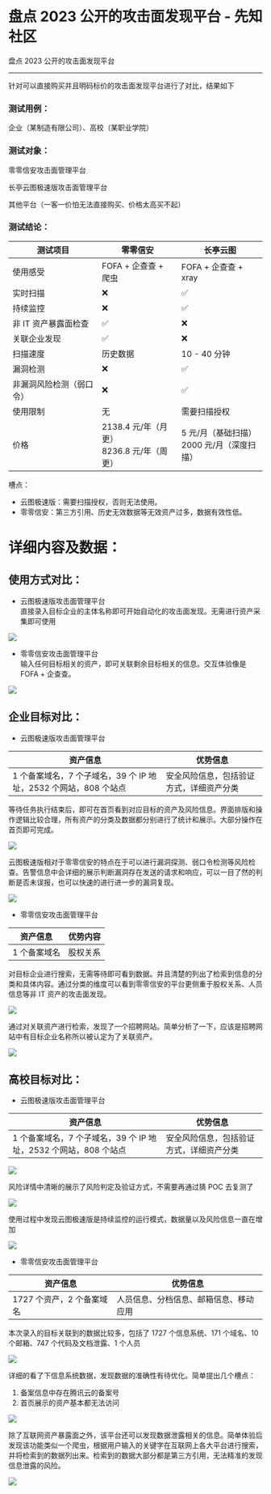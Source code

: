 

# 盘点 2023 公开的攻击面发现平台 - 先知社区

盘点 2023 公开的攻击面发现平台

- - -

针对可以直接购买并且明码标价的攻击面发现平台进行了对比，结果如下

### 测试用例：

企业（某制造有限公司）、高校（某职业学院）

### 测试对象：

零零信安攻击面管理平台

长亭云图极速版攻击面管理平台

其他平台（一客一价怕无法直接购买、价格太高买不起）

### 测试结论：

| 测试项目 | 零零信安 | 长亭云图 |
| --- | --- | --- |
| 使用感受 | FOFA + 企查查 + 爬虫 | FOFA + 企查查 + xray |
| 实时扫描 | ❌   | ✅   |
| 持续监控 | ❌   | ✅   |
| 非 IT 资产暴露面检查 | ✅   | ❌   |
| 关联企业发现 | ✅   | ❌   |
| 扫描速度 | 历史数据 | 10 - 40 分钟 |
| 漏洞检测 | ❌   | ✅   |
| 非漏洞风险检测（弱口令） | ❌   | ✅   |
| 使用限制 | 无   | 需要扫描授权 |
| 价格  | 2138.4 元/年（月更）  <br>8236.8 元/年（周更） | 5 元/月（基础扫描）  <br>2000 元/月（深度扫描） |

槽点：

-   云图极速版：需要扫描授权，否则无法使用。
-   零零信安：第三方引用、历史无效数据等无效资产过多，数据有效性低。

# 详细内容及数据：

## 使用方式对比：

-   云图极速版攻击面管理平台  
    直接录入目标企业的主体名称即可开始自动化的攻击面发现。无需进行资产采集即可使用

[![](assets/1703831489-acace55dcbb0cc3ac62520c2636c3a75.png)](https://xzfile.aliyuncs.com/media/upload/picture/20231227174945-445c263e-a49d-1.png)

-   零零信安攻击面管理平台  
    输入任何目标相关的资产，即可关联剩余目标相关的信息。交互体验像是 FOFA + 企查查。

[![](assets/1703831489-1a1ab9e9c02d15882c5cdd9d016a59a7.png)](https://xzfile.aliyuncs.com/media/upload/picture/20231227174946-44a1803a-a49d-1.png)

## 企业目标对比：

-   云图极速版攻击面管理平台

| 资产信息 | 优势信息 |
| --- | --- |
| 1 个备案域名，7 个子域名，39 个 IP 地址，2532 个网站，808 个站点 | 安全风险信息，包括验证方式，详细资产分类 |

等待任务执行结束后，即可在首页看到对应目标的资产及风险信息。界面排版和操作逻辑比较合理，所有资产的分类及数据都分别进行了统计和展示。大部分操作在首页即可完成。

[![](assets/1703831489-fb67a6a1c57bd2b45eff2e0f975eaa4d.png)](https://xzfile.aliyuncs.com/media/upload/picture/20231227174946-44e73a4e-a49d-1.png)

云图极速版相对于零零信安的特点在于可以进行漏洞探测、弱口令检测等风险检查。告警信息中会详细的展示判断漏洞存在发送的请求和响应，可以一目了然的判断是否未误报，也可以快速的进行进一步的漏洞复现。

[![](assets/1703831489-6490f9130c3cd7b5a21f65a49a83583a.png)](https://xzfile.aliyuncs.com/media/upload/picture/20231227174947-45423746-a49d-1.png)

-   零零信安攻击面管理平台

| 资产信息 | 优势内容 |
| --- | --- |
| 1 个备案域名 | 股权关系 |

对目标企业进行搜索，无需等待即可看到数据。并且清楚的列出了检索到信息的分类和具体内容。通过分类的维度可以看到零零信安的平台更侧重于股权关系、人员信息等非 IT 资产的攻击面发现。

[![](assets/1703831489-0b5dd1bf378ae1264446ab0678af2f7e.png)](https://xzfile.aliyuncs.com/media/upload/picture/20231227174947-458b4f94-a49d-1.png)

通过对关联资产进行检索，发现了一个招聘网站。简单分析了一下，应该是招聘网站中有目标企业名称所以被认定为了关联资产。

[![](assets/1703831489-19a0d86199714bb7dab8987ec62606a1.png)](https://xzfile.aliyuncs.com/media/upload/picture/20231227201002-dcc5714c-a4b0-1.png)

## 高校目标对比：

-   云图极速版攻击面管理平台

| 资产信息 | 优势信息 |
| --- | --- |
| 1 个备案域名，7 个子域名，39 个 IP 地址，2532 个网站，808 个站点 | 安全风险信息，包括验证方式，详细资产分类 |

[![](assets/1703831489-2092c43e2f34d5e675a93ea8528b5e0d.png)](https://xzfile.aliyuncs.com/media/upload/picture/20231227174948-461eb644-a49d-1.png)

风险详情中清晰的展示了风险判定及验证方式，不需要再通过猜 POC 去复测了

[![](assets/1703831489-87cb4098754b55b78c31ca2bb5d2e2a6.png)](https://xzfile.aliyuncs.com/media/upload/picture/20231227174949-467016ba-a49d-1.png)

使用过程中发现云图极速版是持续监控的运行模式，数据量以及风险信息一直在增加

[![](assets/1703831489-3f18d37621c7d514ee52b63fa083ed45.png)](https://xzfile.aliyuncs.com/media/upload/picture/20231227174949-46c10f5c-a49d-1.png)

-   零零信安攻击面管理平台

| 资产信息 | 优势信息 |
| --- | --- |
| 1727 个资产，2 个备案域名 | 人员信息、分档信息、邮箱信息、移动应用 |

本次录入的目标关联到的数据比较多，包括了 1727 个信息系统、171 个域名、10 个邮箱、747 个代码及文档泄露、1 个人员

[![](assets/1703831489-2656ab387a836d094f9e0097477411c5.png)](https://xzfile.aliyuncs.com/media/upload/picture/20231227174950-470f4f6e-a49d-1.png)

详细的看了下信息系统数据，发现数据的准确性有待优化。简单提出几个槽点：

1.  备案信息中存在腾讯云的备案号
2.  首页展示的资产基本都无法访问

[![](assets/1703831489-5133d03a19a6317ad77fe891f05b2e9f.png)](https://xzfile.aliyuncs.com/media/upload/picture/20231227174951-476b1380-a49d-1.png)

除了互联网资产暴露面之外，该平台还可以发现数据泄露相关的信息。简单体验后发现该功能类似一个爬虫，根据用户输入的关键字在互联网上各大平台进行搜索，并将检索到的数据列出来。检索到的数据大部分都是第三方引用，无法精准的发现信息泄露的风险。

[![](assets/1703831489-58d9ec76ae28b93053ca00f3aefdc5c6.png)](https://xzfile.aliyuncs.com/media/upload/picture/20231227174951-47b7ea2a-a49d-1.png)
